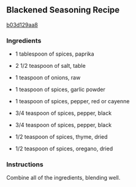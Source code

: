 ## Blackened Seasoning Recipe

[b03d129aa8](http://cookeatshare.com/recipes/blackened-seasoning-86921)

### Ingredients

 - 1 tablespoon of spices, paprika

 - 2 1/2 teaspoon of salt, table

 - 1 teaspoon of onions, raw

 - 1 teaspoon of spices, garlic powder

 - 1 teaspoon of spices, pepper, red or cayenne

 - 3/4 teaspoon of spices, pepper, black

 - 3/4 teaspoon of spices, pepper, black

 - 1/2 teaspoon of spices, thyme, dried

 - 1/2 teaspoon of spices, oregano, dried

### Instructions

Combine all of the ingredients, blending well.